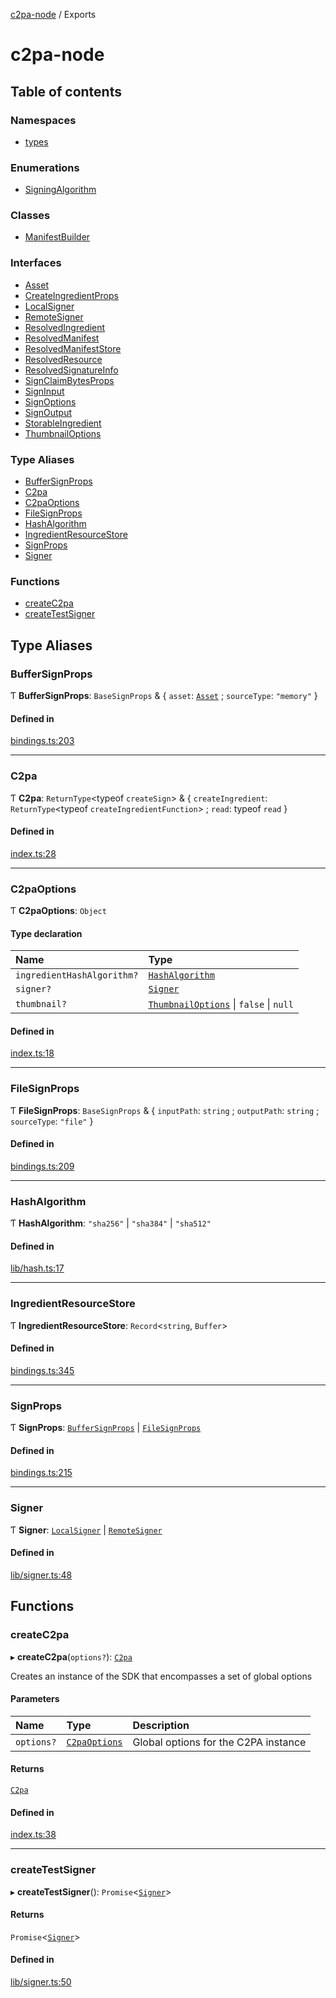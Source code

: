 [c2pa-node](README.md) / Exports

# c2pa-node

## Table of contents

### Namespaces

- [types](modules/types.md)

### Enumerations

- [SigningAlgorithm](enums/SigningAlgorithm.md)

### Classes

- [ManifestBuilder](classes/ManifestBuilder.md)

### Interfaces

- [Asset](interfaces/Asset.md)
- [CreateIngredientProps](interfaces/CreateIngredientProps.md)
- [LocalSigner](interfaces/LocalSigner.md)
- [RemoteSigner](interfaces/RemoteSigner.md)
- [ResolvedIngredient](interfaces/ResolvedIngredient.md)
- [ResolvedManifest](interfaces/ResolvedManifest.md)
- [ResolvedManifestStore](interfaces/ResolvedManifestStore.md)
- [ResolvedResource](interfaces/ResolvedResource.md)
- [ResolvedSignatureInfo](interfaces/ResolvedSignatureInfo.md)
- [SignClaimBytesProps](interfaces/SignClaimBytesProps.md)
- [SignInput](interfaces/SignInput.md)
- [SignOptions](interfaces/SignOptions.md)
- [SignOutput](interfaces/SignOutput.md)
- [StorableIngredient](interfaces/StorableIngredient.md)
- [ThumbnailOptions](interfaces/ThumbnailOptions.md)

### Type Aliases

- [BufferSignProps](modules.md#buffersignprops)
- [C2pa](modules.md#c2pa)
- [C2paOptions](modules.md#c2paoptions)
- [FileSignProps](modules.md#filesignprops)
- [HashAlgorithm](modules.md#hashalgorithm)
- [IngredientResourceStore](modules.md#ingredientresourcestore)
- [SignProps](modules.md#signprops)
- [Signer](modules.md#signer)

### Functions

- [createC2pa](modules.md#createc2pa)
- [createTestSigner](modules.md#createtestsigner)

## Type Aliases

### BufferSignProps

Ƭ **BufferSignProps**: `BaseSignProps` & { `asset`: [`Asset`](interfaces/Asset.md) ; `sourceType`: ``"memory"``  }

#### Defined in

[bindings.ts:203](https://github.com/contentauth/c2pa-node/blob/de93f0b/js-src/bindings.ts#L203)

___

### C2pa

Ƭ **C2pa**: `ReturnType`<typeof `createSign`\> & { `createIngredient`: `ReturnType`<typeof `createIngredientFunction`\> ; `read`: typeof `read`  }

#### Defined in

[index.ts:28](https://github.com/contentauth/c2pa-node/blob/de93f0b/js-src/index.ts#L28)

___

### C2paOptions

Ƭ **C2paOptions**: `Object`

#### Type declaration

| Name | Type |
| :------ | :------ |
| `ingredientHashAlgorithm?` | [`HashAlgorithm`](modules.md#hashalgorithm) |
| `signer?` | [`Signer`](modules.md#signer) |
| `thumbnail?` | [`ThumbnailOptions`](interfaces/ThumbnailOptions.md) \| ``false`` \| ``null`` |

#### Defined in

[index.ts:18](https://github.com/contentauth/c2pa-node/blob/de93f0b/js-src/index.ts#L18)

___

### FileSignProps

Ƭ **FileSignProps**: `BaseSignProps` & { `inputPath`: `string` ; `outputPath`: `string` ; `sourceType`: ``"file"``  }

#### Defined in

[bindings.ts:209](https://github.com/contentauth/c2pa-node/blob/de93f0b/js-src/bindings.ts#L209)

___

### HashAlgorithm

Ƭ **HashAlgorithm**: ``"sha256"`` \| ``"sha384"`` \| ``"sha512"``

#### Defined in

[lib/hash.ts:17](https://github.com/contentauth/c2pa-node/blob/de93f0b/js-src/lib/hash.ts#L17)

___

### IngredientResourceStore

Ƭ **IngredientResourceStore**: `Record`<`string`, `Buffer`\>

#### Defined in

[bindings.ts:345](https://github.com/contentauth/c2pa-node/blob/de93f0b/js-src/bindings.ts#L345)

___

### SignProps

Ƭ **SignProps**: [`BufferSignProps`](modules.md#buffersignprops) \| [`FileSignProps`](modules.md#filesignprops)

#### Defined in

[bindings.ts:215](https://github.com/contentauth/c2pa-node/blob/de93f0b/js-src/bindings.ts#L215)

___

### Signer

Ƭ **Signer**: [`LocalSigner`](interfaces/LocalSigner.md) \| [`RemoteSigner`](interfaces/RemoteSigner.md)

#### Defined in

[lib/signer.ts:48](https://github.com/contentauth/c2pa-node/blob/de93f0b/js-src/lib/signer.ts#L48)

## Functions

### createC2pa

▸ **createC2pa**(`options?`): [`C2pa`](modules.md#c2pa)

Creates an instance of the SDK that encompasses a set of global options

#### Parameters

| Name | Type | Description |
| :------ | :------ | :------ |
| `options?` | [`C2paOptions`](modules.md#c2paoptions) | Global options for the C2PA instance |

#### Returns

[`C2pa`](modules.md#c2pa)

#### Defined in

[index.ts:38](https://github.com/contentauth/c2pa-node/blob/de93f0b/js-src/index.ts#L38)

___

### createTestSigner

▸ **createTestSigner**(): `Promise`<[`Signer`](modules.md#signer)\>

#### Returns

`Promise`<[`Signer`](modules.md#signer)\>

#### Defined in

[lib/signer.ts:50](https://github.com/contentauth/c2pa-node/blob/de93f0b/js-src/lib/signer.ts#L50)
